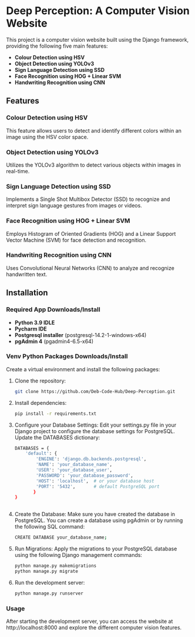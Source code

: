 # Deep Perception: A Computer Vision Website

This project is a computer vision website built using the Django framework, providing the following five main features:

- **Colour Detection using HSV**
- **Object Detection using YOLOv3**
- **Sign Language Detection using SSD**
- **Face Recognition using HOG + Linear SVM**
- **Handwriting Recognition using CNN**

## Features

### Colour Detection using HSV
This feature allows users to detect and identify different colors within an image using the HSV color space.

### Object Detection using YOLOv3
Utilizes the YOLOv3 algorithm to detect various objects within images in real-time.

### Sign Language Detection using SSD
Implements a Single Shot Multibox Detector (SSD) to recognize and interpret sign language gestures from images or videos.

### Face Recognition using HOG + Linear SVM
Employs Histogram of Oriented Gradients (HOG) and a Linear Support Vector Machine (SVM) for face detection and recognition.

### Handwriting Recognition using CNN
Uses Convolutional Neural Networks (CNN) to analyze and recognize handwritten text.

## Installation

### Required App Downloads/Install
- **Python 3.9 IDLE**
- **Pycharm IDE**
- **Postgresql installer** (postgresql-14.2-1-windows-x64)
- **pgAdmin 4** (pgadmin4-6.5-x64)

### Venv Python Packages Downloads/Install

Create a virtual environment and install the following packages:

1. Clone the repository:
   ```sh
   git clone https://github.com/Deb-Code-Hub/Deep-Perception.git
   
2. Install dependencies:
   ```sh
   pip install -r requirements.txt

3. Configure your Database Settings:
   Edit your settings.py file in your Django project to configure the database settings for PostgreSQL. Update the DATABASES dictionary:
   ```sh
   DATABASES = {
       'default': {
           'ENGINE': 'django.db.backends.postgresql',
           'NAME': 'your_database_name',
           'USER': 'your_database_user',
           'PASSWORD': 'your_database_password',
           'HOST': 'localhost',  # or your database host
           'PORT': '5432',       # default PostgreSQL port
          }
   }
      
4. Create the Database: Make sure you have created the database in PostgreSQL. You can create a database using pgAdmin or by running the following SQL command:
   ````sh
   CREATE DATABASE your_database_name;

5. Run Migrations: Apply the migrations to your PostgreSQL database using the following Django management commands:
   ```sh
   python manage.py makemigrations
   python manage.py migrate

6. Run the development server:
   ```sh
   python manage.py runserver

### Usage

After starting the development server, you can access the website at http://localhost:8000 and explore the different computer vision features.
   
